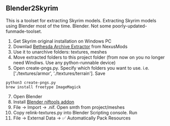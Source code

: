 ## Blender2Skyrim

This is a toolset for extracting Skyrim models. Extracting Skyrim models using Blender most of the time. Blender. Not some poorly-updated-funmade-toolset.

1. Get Skyrim original installation on Windows PC
2. Downlad [Bethesda Archive Extractor](https://www.nexusmods.com/fallout4/mods/78/?tab=files) from NexusMods
3. Use it to unarchive folders: textures, meshes
4. Move extracted folders to this project folder (from now on you no longer need Windiws. Use any python-runnable device)
5. Open create-pngs.py. Specify which folders you want to use. i.e. ['./textures/armor', './textures/terrain']. Save

```
python3 create-pngs.py
brew install freetype ImageMagick
```

7. Open Blender
8. Install [Blender niftools addon](https://github.com/niftools/blender_niftools_addon/releases)
9. File → Import → .nif. Open smth from project/meshes
10. Copy relink-textures.py into Blender Scripting console. Run
11. File → External Data → ✅ Automatically Pack Resources
